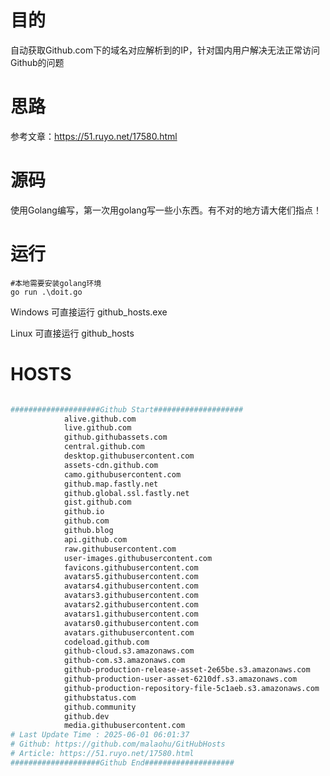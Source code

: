 # 目的
自动获取Github.com下的域名对应解析到的IP，针对国内用户解决无法正常访问Github的问题

# 思路
参考文章：https://51.ruyo.net/17580.html

# 源码
使用Golang编写，第一次用golang写一些小东西。有不对的地方请大佬们指点！

# 运行
```
#本地需要安装golang环境
go run .\doit.go
```

Windows 可直接运行 github_hosts.exe

Linux 可直接运行 github_hosts

# HOSTS

```bash

####################Github Start####################
			alive.github.com
			live.github.com
			github.githubassets.com
			central.github.com
			desktop.githubusercontent.com
			assets-cdn.github.com
			camo.githubusercontent.com
			github.map.fastly.net
			github.global.ssl.fastly.net
			gist.github.com
			github.io
			github.com
			github.blog
			api.github.com
			raw.githubusercontent.com
			user-images.githubusercontent.com
			favicons.githubusercontent.com
			avatars5.githubusercontent.com
			avatars4.githubusercontent.com
			avatars3.githubusercontent.com
			avatars2.githubusercontent.com
			avatars1.githubusercontent.com
			avatars0.githubusercontent.com
			avatars.githubusercontent.com
			codeload.github.com
			github-cloud.s3.amazonaws.com
			github-com.s3.amazonaws.com
			github-production-release-asset-2e65be.s3.amazonaws.com
			github-production-user-asset-6210df.s3.amazonaws.com
			github-production-repository-file-5c1aeb.s3.amazonaws.com
			githubstatus.com
			github.community
			github.dev
			media.githubusercontent.com
# Last Update Time : 2025-06-01 06:01:37 
# Github: https://github.com/malaohu/GitHubHosts 
# Article: https://51.ruyo.net/17580.html 
####################Github End####################

```
